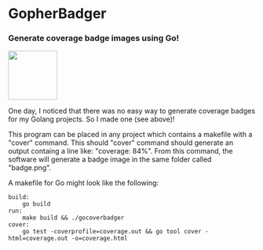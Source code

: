 # GopherBadger
### Generate coverage badge images using Go!

<img src="https://raw.githubusercontent.com/jpoles1/gopherbadger/master/badge.png" width="100"/>

One day, I noticed that there was no easy way to generate coverage badges for my Golang projects. So I made one (see above)! 

This program can be placed in any project which contains a makefile with a "cover" command. This should "cover" command should generate an output containg a line like: "coverage: 84%". From this command, the software will generate a badge image in the same folder called "badge.png".

A makefile for Go might look like the following:

```
build:
	go build
run:
	make build && ./gocoverbadger
cover:
	go test -coverprofile=coverage.out && go tool cover -html=coverage.out -o=coverage.html
```
